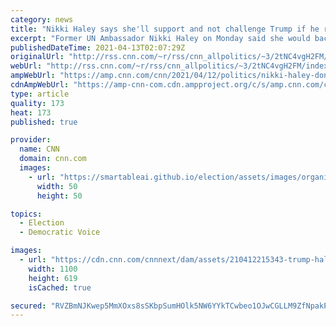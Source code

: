 ```yaml
---
category: news
title: "Nikki Haley says she'll support and not challenge Trump if he runs in 2024"
excerpt: "Former UN Ambassador Nikki Haley on Monday said she would back her onetime boss, former President Donald Trump, if he decides to run for the Republican Party's presidential nomination again in 2024 and not mount a bid against him.\n    \n"
publishedDateTime: 2021-04-13T02:07:29Z
originalUrl: "http://rss.cnn.com/~r/rss/cnn_allpolitics/~3/2tNC4vgH2FM/index.html"
webUrl: "http://rss.cnn.com/~r/rss/cnn_allpolitics/~3/2tNC4vgH2FM/index.html"
ampWebUrl: "https://amp.cnn.com/cnn/2021/04/12/politics/nikki-haley-donald-trump-2024/index.html"
cdnAmpWebUrl: "https://amp-cnn-com.cdn.ampproject.org/c/s/amp.cnn.com/cnn/2021/04/12/politics/nikki-haley-donald-trump-2024/index.html"
type: article
quality: 173
heat: 173
published: true

provider:
  name: CNN
  domain: cnn.com
  images:
    - url: "https://smartableai.github.io/election/assets/images/organizations/cnn.com-50x50.jpg"
      width: 50
      height: 50

topics:
  - Election
  - Democratic Voice

images:
  - url: "https://cdn.cnn.com/cnnnext/dam/assets/210412215343-trump-haley-split-super-tease.jpg"
    width: 1100
    height: 619
    isCached: true

secured: "RVZBmNJKwep5MmXOxs8sSKbpSumHOlk5NW6YYkTCwbeo1OJwCGLLM9ZfNpakPHHXZWGn3hDVzcn1WVaCkTHh16VqUcVS1aPvhM3TEIuHjlpQ/FQMfEFl3/yqVwEl4kyj+IDLKSZ7HgVw7er9Lwc1KNcbljSlbrj1vkvW0aD4IyqAXzFkvo59A7i4uv3fV0yfGaIU51cO1zsBMbJ1/BciAacSYVnH5rFPq7ZK7bN8hk0aTusCgboY5YTWE93aYH9hyK+Vp+c0Pn1XW271TXLUdeD5owN0LA1kpeCqq61sUuNoeuC8oFKOFwdKgylPsw0GHFHGhopijyIYvGnp/0hxz+XHPXIyReRxOV8tEVJlZBs=;E2vPJt15yu2HpeQXHRyt9g=="
---
```


